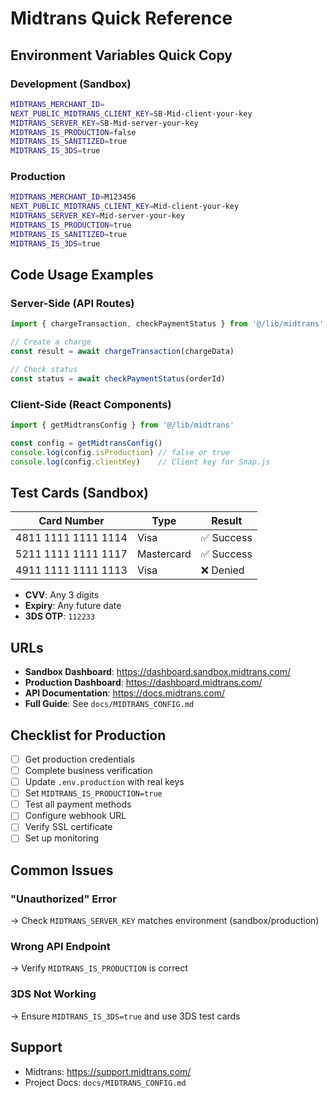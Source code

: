 # Midtrans Quick Reference

## Environment Variables Quick Copy

### Development (Sandbox)
```bash
MIDTRANS_MERCHANT_ID=
NEXT_PUBLIC_MIDTRANS_CLIENT_KEY=SB-Mid-client-your-key
MIDTRANS_SERVER_KEY=SB-Mid-server-your-key
MIDTRANS_IS_PRODUCTION=false
MIDTRANS_IS_SANITIZED=true
MIDTRANS_IS_3DS=true
```

### Production
```bash
MIDTRANS_MERCHANT_ID=M123456
NEXT_PUBLIC_MIDTRANS_CLIENT_KEY=Mid-client-your-key
MIDTRANS_SERVER_KEY=Mid-server-your-key
MIDTRANS_IS_PRODUCTION=true
MIDTRANS_IS_SANITIZED=true
MIDTRANS_IS_3DS=true
```

## Code Usage Examples

### Server-Side (API Routes)
```typescript
import { chargeTransaction, checkPaymentStatus } from '@/lib/midtrans'

// Create a charge
const result = await chargeTransaction(chargeData)

// Check status
const status = await checkPaymentStatus(orderId)
```

### Client-Side (React Components)
```typescript
import { getMidtransConfig } from '@/lib/midtrans'

const config = getMidtransConfig()
console.log(config.isProduction) // false or true
console.log(config.clientKey)    // Client key for Snap.js
```

## Test Cards (Sandbox)

| Card Number | Type | Result |
|-------------|------|--------|
| 4811 1111 1111 1114 | Visa | ✅ Success |
| 5211 1111 1111 1117 | Mastercard | ✅ Success |
| 4911 1111 1111 1113 | Visa | ❌ Denied |

- **CVV**: Any 3 digits
- **Expiry**: Any future date  
- **3DS OTP**: `112233`

## URLs

- **Sandbox Dashboard**: https://dashboard.sandbox.midtrans.com/
- **Production Dashboard**: https://dashboard.midtrans.com/
- **API Documentation**: https://docs.midtrans.com/
- **Full Guide**: See `docs/MIDTRANS_CONFIG.md`

## Checklist for Production

- [ ] Get production credentials
- [ ] Complete business verification
- [ ] Update `.env.production` with real keys
- [ ] Set `MIDTRANS_IS_PRODUCTION=true`
- [ ] Test all payment methods
- [ ] Configure webhook URL
- [ ] Verify SSL certificate
- [ ] Set up monitoring

## Common Issues

### "Unauthorized" Error
→ Check `MIDTRANS_SERVER_KEY` matches environment (sandbox/production)

### Wrong API Endpoint
→ Verify `MIDTRANS_IS_PRODUCTION` is correct

### 3DS Not Working
→ Ensure `MIDTRANS_IS_3DS=true` and use 3DS test cards

## Support
- Midtrans: https://support.midtrans.com/
- Project Docs: `docs/MIDTRANS_CONFIG.md`

